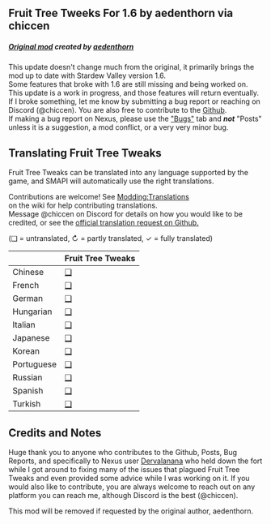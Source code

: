 ## Fruit Tree Tweeks For 1.6 by aedenthorn via chiccen

##### [Original mod](https://www.nexusmods.com/stardewvalley/mods/11422) created by [aedenthorn](https://next.nexusmods.com/profile/aedenthorn/about-me)

This update doesn't change much from the original, it primarily brings the mod up to date with Stardew Valley version 1.6.  
Some features that broke with 1.6 are still missing and being worked on. This update is a work in progress, and those features will return eventually.  
If I broke something, let me know by submitting a bug report or reaching on Discord (@chiccen). You are also free to contribute to the [Github](https://github.com/chiccenFL/FruitTreeTweaks/tree/main).  
If making a bug report on Nexus, please use the ["Bugs"](https://www.nexusmods.com/stardewvalley/mods/21449/?tab=bugs) tab and ***not*** "Posts" unless it is a suggestion, a mod conflict, or a very very minor bug.  

## Translating Fruit Tree Tweaks
<!--

    This section is auto-generated using a script, there's no need to edit it manually.
    https://github.com/Pathoschild/StardewScripts/tree/main/create-translation-summary

-->
Fruit Tree Tweaks can be translated into any language supported by the game, and SMAPI will automatically
use the right translations.

Contributions are welcome! See [Modding:Translations](https://stardewvalleywiki.com/Modding:Translations)  
on the wiki for help contributing translations.  
Message @chiccen on Discord for details on how you would like to be credited, or see the [official translation request on Github.](https://github.com/StardewModders/mod-translations/issues/66) 

(❑ = untranslated, ↻ = partly translated, ✓ = fully translated)

&nbsp;     | Fruit Tree Tweaks
:--------- | :----------------
Chinese    | [❑](./i18n)
French     | [❑](./i18n)
German     | [❑](./i18n)
Hungarian  | [❑](./i18n)
Italian    | [❑](./i18n)
Japanese   | [❑](./i18n)
Korean     | [❑](./i18n)
Portuguese | [❑](./i18n)
Russian    | [❑](./i18n)
Spanish    | [❑](./i18n)
Turkish    | [❑](./i18n)

## Credits and Notes

Huge thank you to anyone who contributes to the Github, Posts, Bug Reports, and specifically to Nexus user [Dervalanana](https://next.nexusmods.com/profile/Dervalanana/mods) who held down the fort while I got around to fixing many of the issues that plagued Fruit Tree Tweaks and even provided some advice while I was working on it. If you would also like to contribute, you are always welcome to reach out on any platform you can reach me, although Discord is the best (@chiccen).

This mod will be removed if requested by the original author, aedenthorn.